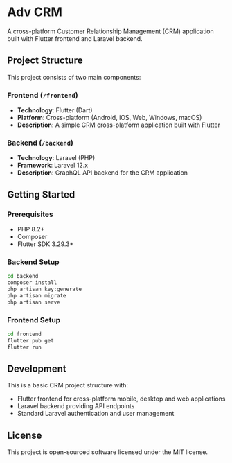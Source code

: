 # Adv CRM

A cross-platform Customer Relationship Management (CRM) application built with Flutter frontend and Laravel backend.

## Project Structure

This project consists of two main components:

### Frontend (`/frontend`)

- **Technology**: Flutter (Dart)
- **Platform**: Cross-platform (Android, iOS, Web, Windows, macOS)
- **Description**: A simple CRM cross-platform application built with Flutter

### Backend (`/backend`)

- **Technology**: Laravel (PHP)
- **Framework**: Laravel 12.x
- **Description**: GraphQL API backend for the CRM application

## Getting Started

### Prerequisites

- PHP 8.2+
- Composer
- Flutter SDK 3.29.3+

### Backend Setup

```bash
cd backend
composer install
php artisan key:generate
php artisan migrate
php artisan serve
```

### Frontend Setup

```bash
cd frontend
flutter pub get
flutter run
```

## Development

This is a basic CRM project structure with:

- Flutter frontend for cross-platform mobile, desktop and web applications
- Laravel backend providing API endpoints
- Standard Laravel authentication and user management

## License

This project is open-sourced software licensed under the MIT license.
